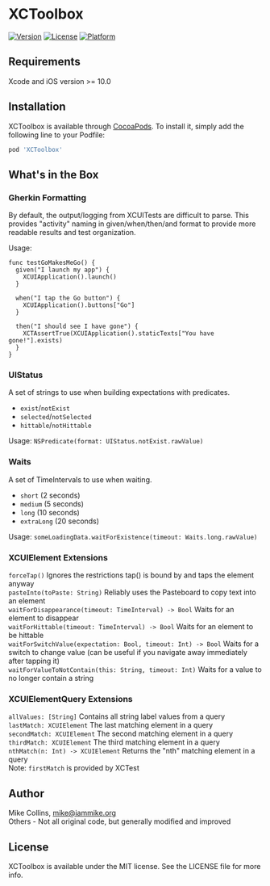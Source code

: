 # XCToolbox

[![Version](https://img.shields.io/cocoapods/v/XCToolbox.svg?style=flat)](https://cocoapods.org/pods/XCToolbox)
[![License](https://img.shields.io/cocoapods/l/XCToolbox.svg?style=flat)](https://cocoapods.org/pods/XCToolbox)
[![Platform](https://img.shields.io/cocoapods/p/XCToolbox.svg?style=flat)](https://cocoapods.org/pods/XCToolbox)

## Requirements

Xcode and iOS version >= 10.0

## Installation

XCToolbox is available through [CocoaPods](https://cocoapods.org). To install
it, simply add the following line to your Podfile:

```ruby
pod 'XCToolbox'
```

## What's in the Box

### Gherkin Formatting

By default, the output/logging from XCUITests are difficult to parse. This provides "activity" naming in given/when/then/and format to provide more readable results and test organization.

Usage:
```
func testGoMakesMeGo() {
  given("I launch my app") {
    XCUIApplication().launch()
  }
  
  when("I tap the Go button") {
    XCUIApplication().buttons["Go"]
  }
     
  then("I should see I have gone") {
    XCTAssertTrue(XCUIApplication().staticTexts["You have gone!"].exists)
  }
}
```

### UIStatus

A set of strings to use when building expectations with predicates.

- `exist`/`notExist`
- `selected`/`notSelected`
- `hittable`/`notHittable`

Usage: `NSPredicate(format: UIStatus.notExist.rawValue)`

### Waits

A set of TimeIntervals to use when waiting.

- `short` (2 seconds)
- `medium` (5 seconds)
- `long` (10 seconds)
- `extraLong` (20 seconds)

Usage: `someLoadingData.waitForExistence(timeout: Waits.long.rawValue)`

### XCUIElement Extensions

`forceTap()` Ignores the restrictions tap() is bound by and taps the element anyway  
`pasteInto(toPaste: String)` Reliably uses the Pasteboard to copy text into an element  
`waitForDisappearance(timeout: TimeInterval) -> Bool` Waits for an element to disappear  
`waitForHittable(timeout: TimeInterval) -> Bool` Waits for an element to be hittable  
`waitForSwitchValue(expectation: Bool, timeout: Int) -> Bool` Waits for a switch to change value (can be useful if you navigate away immediately after tapping it)  
`waitForValueToNotContain(this: String, timeout: Int)` Waits for a value to no longer contain a string  

### XCUIElementQuery Extensions

`allValues: [String]` Contains all string label values from a query  
`lastMatch: XCUIElement` The last matching element in a query  
`secondMatch: XCUIElement` The second matching element in a query  
`thirdMatch: XCUIElement` The third matching element in a query  
`nthMatch(n: Int) -> XCUIElement` Returns the "nth" matching element in a query  
Note: `firstMatch` is provided by XCTest  

## Author

Mike Collins, mike@iammike.org  
Others - Not all original code, but generally modified and improved

## License

XCToolbox is available under the MIT license. See the LICENSE file for more info.
